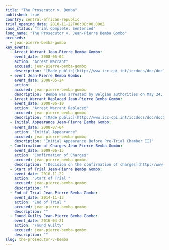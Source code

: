 ```yaml
---
title: "The Prosecutor v. Bemba"
published: true
country: central-african-republic
trial_opening_date: 2010-11-22T00:00:00.000Z
case_status: "Trial Complete: Sentenced"
long_name: "The Prosecutor v. Jean-Pierre Bemba Gombo"
accuseds:
  - jean-pierre-bemba-gombo
key_events:
  - Arrest Warrant Jean-Pierre Bemba Gombo:
    event_date: 2008-05-04
    action: "Arrest Warrant"
    accused: jean-pierre-bemba-gombo
    description: "[Made public](http://www.icc-cpi.int/iccdocs/doc/doc1694691.pdf)"
  - event Jean-Pierre Bemba Gombo:
    event_date: 2008-05-24
    action:
    accused: jean-pierre-bemba-gombo
    description: "Bemba was arrested by Belgian authorities on May 24, 2008 and transferred to ICC custody thereafter. Charges were confirmed against him on June 15, 2009 by Pre-Trial Chamber II. His trial ended on November 13, 2014, and a trial judgment is forthcoming."
  - Arrest Warrant Replaced Jean-Pierre Bemba Gombo:
    event_date: 2008-06-10
    action: "Arrest Warrant Replaced"
    accused: jean-pierre-bemba-gombo
    description: "[Made public](http://www.icc-cpi.int/iccdocs/doc/doc535163.pdf)"
  - Initial Appearance Jean-Pierre Bemba Gombo:
    event_date: 2008-07-04
    action: "Initial Appearance"
    accused: jean-pierre-bemba-gombo
    description: "Initial Appearance Before Pre-Trial Chamber III"
  - Confirmation of Charges Jean-Pierre Bemba Gombo:
    event_date: 2009-06-15
    action: "Confirmation of Charges"
    accused: jean-pierre-bemba-gombo
    description: "[Decision on the confirmation of charges](http://www.icc-cpi.int/iccdocs/doc/doc699541.pdf)"
  - Start of Trial Jean-Pierre Bemba Gombo:
    event_date: 2010-11-22
    action: "Start of Trial "
    accused: jean-pierre-bemba-gombo
    description: ""
  - End of Trial Jean-Pierre Bemba Gombo:
    event_date: 2014-11-13
    action: "End of Trial "
    accused: jean-pierre-bemba-gombo
    description: ""
  - Found Guilty Jean-Pierre Bemba Gombo:
    event_date: 2016-04-21
    action: "Found Guilty"
    accused: jean-pierre-bemba-gombo
    description: ""
slug: the-prosecutor-v-bemba
---
```

